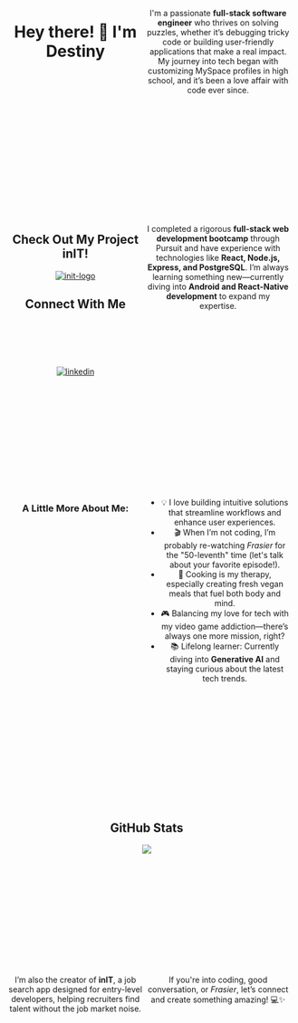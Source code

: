 <div align="center" style="display:grid; grid-template-columns: repeat(2,1fr); row-gap: 5vh;justify-items:center">

 # Hey there! 👋 I'm Destiny

I'm a passionate **full-stack software engineer** who thrives on solving puzzles, whether it’s debugging tricky code or building user-friendly applications that make a real impact. My journey into tech began with customizing MySpace profiles in high school, and it’s been a love affair with code ever since.

I completed a rigorous **full-stack web development bootcamp** through Pursuit and have experience with technologies like **React, Node.js, Express, and PostgreSQL**. I’m always learning something new—currently diving into **Android and React-Native development** to expand my expertise.

### A Little More About Me:
- 💡 I love building intuitive solutions that streamline workflows and enhance user experiences.
- 🎬 When I’m not coding, I’m probably re-watching *Frasier* for the "50-leventh" time (let's talk about your favorite episode!).
- 🌱 Cooking is my therapy, especially creating fresh vegan meals that fuel both body and mind.
- 🎮 Balancing my love for tech with my video game addiction—there’s always one more mission, right?
- 📚 Lifelong learner: Currently diving into **Generative AI** and staying curious about the latest tech trends.

I’m also the creator of **inIT**, a job search app designed for entry-level developers, helping recruiters find talent without the job market noise. 

If you're into coding, good conversation, or *Frasier*, let’s connect and create something amazing! 💻✨


  <div width="100%" style="grid-column:1; grid-row:2">
    <h2>Check Out My Project inIT!</h2>
     <div>
      <a href="https://init-job-search-engine.netlify.app/"><img src="https://i.ibb.co/YNSPn50/init-logo.png" alt="init-logo" border="0"></a>
    </div>  
    <h2>Connect With Me</h2>
    <div>
      <a href="https://linkedin.com/in/destiny-joyner-934846243/" target="_blank">
      <img src=https://img.shields.io/badge/linkedin-%231E77B5.svg?&style=for-the-badge&logo=linkedin&logoColor=white alt=linkedin style="margin-top: 2vh;" />
      </a>  
    </div>  
  </div>
  <div style="grid-column:span 2; grid-row:4">
    <h2>GitHub Stats</h2>
    <img src="https://github-readme-stats.vercel.app/api?username=DestinyJoyner&show_icons=true&count_private=true&hide_border=true" style="grid-column:2; grid-row:2" />
  </div>
</div>
